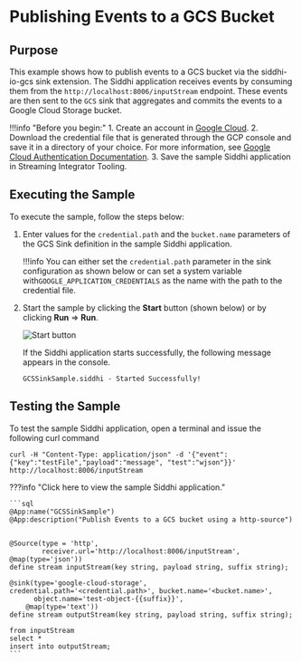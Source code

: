 # Publishing Events to a GCS Bucket

## Purpose

This example shows how to publish events to a GCS bucket via the siddhi-io-gcs sink extension. The Siddhi application receives events by consuming them from the `http://localhost:8006/inputStream` endpoint. These events are then sent to the `GCS` sink that aggregates and commits the events to a Google Cloud Storage bucket.

!!!info "Before you begin:"
    1. Create an account in [Google Cloud](https://cloud.google.com/).
    2. Download the credential file that is generated through the GCP console and save it in a directory of your choice. For more information, see [Google Cloud Authentication Documentation](https://cloud.google.com/docs/authentication/?hl=en_US&_ga=2.203156947.-316765357.1568779091).
    3. Save the sample Siddhi application in Streaming Integrator Tooling.


## Executing the Sample

To execute the sample, follow the steps below:

1. Enter values for the `credential.path` and the `bucket.name` parameters of the GCS Sink definition in the sample Siddhi application.

    !!!info
        You can either set the `credential.path` parameter in the sink configuration as shown below or can set a system variable with`GOOGLE_APPLICATION_CREDENTIALS` as the name with the path to the credential file.

2. Start the sample by clicking the **Start** button (shown below) or by clicking **Run** => **Run**.

    ![Start button]({{base_path}}/assets/img/streaming/amazon-s3-sink-sample/start.png)

    If the Siddhi application starts successfully, the following message appears in the console.

    `GCSSinkSample.siddhi - Started Successfully!`

## Testing the Sample

To test the sample Siddhi application, open a terminal and issue the following curl command

`curl -H "Content-Type: application/json" -d '{"event":{"key":"testFile","payload":"message", "test":"wjson"}}' http://localhost:8006/inputStream`

???info "Click here to view the sample Siddhi application."

    ```sql
    @App:name("GCSSinkSample")
    @App:description("Publish Events to a GCS bucket using a http-source")


    @Source(type = 'http',
            receiver.url='http://localhost:8006/inputStream', @map(type='json'))
    define stream inputStream(key string, payload string, suffix string);

    @sink(type='google-cloud-storage', credential.path='<credential.path>', bucket.name='<bucket.name>',
          object.name='test-object-{{suffix}}',
        @map(type='text'))
    define stream outputStream(key string, payload string, suffix string);

    from inputStream
    select *
    insert into outputStream;
    ```